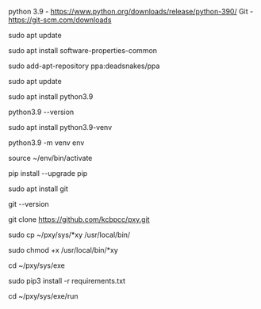 python 3.9 - https://www.python.org/downloads/release/python-390/
Git - https://git-scm.com/downloads

sudo apt update

sudo apt install software-properties-common

sudo add-apt-repository ppa:deadsnakes/ppa

sudo apt update

sudo apt install python3.9

python3.9 --version

sudo apt install python3.9-venv

python3.9 -m venv env

source ~/env/bin/activate

pip install --upgrade pip

sudo apt install git

git --version

git clone https://github.com/kcbpcc/pxy.git

sudo cp ~/pxy/sys/*xy /usr/local/bin/

sudo chmod +x /usr/local/bin/*xy

cd ~/pxy/sys/exe

sudo pip3 install -r requirements.txt

cd ~/pxy/sys/exe/run



